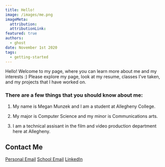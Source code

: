 ```yaml
---
title: Hello!
image: /images/me.png
imageMeta:
  attribution:
  attributionLink:
featured: true
authors:
  - ghost
date: November 1st 2020
tags:
  - getting-started
---
```


Hello! Welcome to my page, where you can learn more about me and my interests :)
Please explore my page, look at my resume, classes I've taken, and my projects that
I have worked on.

### There are a few things that you should know about me:

1. My name is Megan Munzek and I am a student at Allegheny College.

1. My major is Computer Science and my minor is Communications arts.

1. I am a technical assisant in the film and video production department here at
Allegheny.

## Contact Me

[Personal Email](megan.munzek14@gmail.com)
[School Email](munzekm@allegheny.edu)
[LinkedIn](https://www.linkedin.com/in/megan-munzek-6327271b5/)
